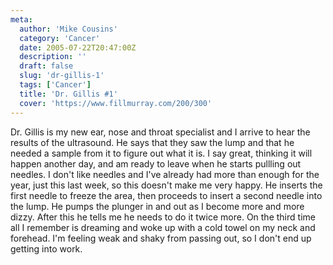 ```yaml
---
meta:
  author: 'Mike Cousins'
  category: 'Cancer'
  date: 2005-07-22T20:47:00Z
  description: ''
  draft: false
  slug: 'dr-gillis-1'
  tags: ['Cancer']
  title: 'Dr. Gillis #1'
  cover: 'https://www.fillmurray.com/200/300'
---
```


Dr. Gillis is my new ear, nose and throat specialist and I arrive to hear the
results of the ultrasound. He says that they saw the lump and that he needed a
sample from it to figure out what it is. I say great, thinking it will happen
another day, and am ready to leave when he starts pullling out needles. I don't
like needles and I've already had more than enough for the year, just this last
week, so this doesn't make me very happy. He inserts the first needle to freeze
the area, then proceeds to insert a second needle into the lump. He pumps the
plunger in and out as I become more and more dizzy. After this he tells me he
needs to do it twice more. On the third time all I remember is dreaming and woke
up with a cold towel on my neck and forehead. I'm feeling weak and shaky from
passing out, so I don't end up getting into work.
